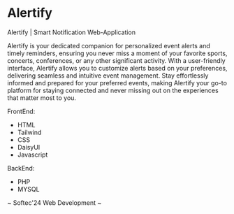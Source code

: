 # Alertify
 Alertify | Smart Notification Web-Application

Alertify is your dedicated companion for personalized event alerts and timely reminders, ensuring you never miss a moment of your favorite sports, concerts, conferences, or any other significant activity. With a user-friendly interface, Alertify allows you to customize alerts based on your preferences, delivering seamless and intuitive event management. Stay effortlessly informed and prepared for your preferred events, making Alertify your go-to platform for staying connected and never missing out on the experiences that matter most to you.

FrontEnd:
- HTML
- Tailwind
- CSS
- DaisyUI
- Javascript

BackEnd:
- PHP
- MYSQL
  

~ Softec'24 Web Development ~
